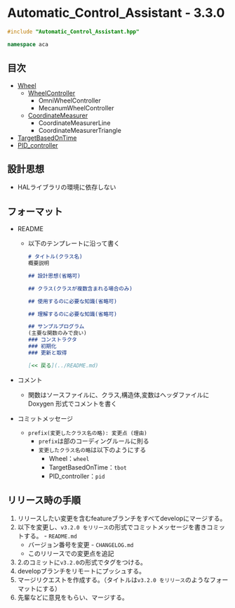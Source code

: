 # Automatic_Control_Assistant - 3.3.0
```c++
#include "Automatic_Control_Assistant.hpp"
```

```c++
namespace aca
```

## 目次
- [Wheel](wheel/README.md)
  - [WheelController](wheel/wheel_controller/README.md)
    - OmniWheelController
    - MecanumWheelController
  - [CoordinateMeasurer](wheel/coordinate_measurer/README.md)
    - CoordinateMeasurerLine
    - CoordinateMeasurerTriangle
- [TargetBasedOnTime](target_based_on_time/README.md)
- [PID_controller](pid_controller/README.md)

## 設計思想
- HALライブラリの環境に依存しない

## フォーマット
- README
  - 以下のテンプレートに沿って書く
    ```md
    # タイトル(クラス名)
    概要説明

    ## 設計思想(省略可)

    ## クラス(クラスが複数含まれる場合のみ) 

    ## 使用するのに必要な知識(省略可)

    ## 理解するのに必要な知識(省略可)

    ## サンプルプログラム
    (主要な関数のみで良い)
    ### コンストラクタ
    ### 初期化
    ### 更新と取得

    [<< 戻る](../README.md)
    ```

- コメント
  - 関数はソースファイルに、クラス,構造体,変数はヘッダファイルに Doxygen 形式でコメントを書く

- コミットメッセージ
  - `prefix(変更したクラス名の略): 変更点 (理由)`
    - `prefix`は部のコーディングルールに則る
    - `変更したクラス名の略`は以下のようにする
      - Wheel：`wheel`
      - TargetBasedOnTime：`tbot`
      - PID_controller：`pid`

## リリース時の手順
  1. リリースしたい変更を含むfeatureブランチをすべてdevelopにマージする。
  2. 以下を変更し、`v3.2.0 をリリース`の形式でコミットメッセージを書きコミットする。
    - `README.md`
      - バージョン番号を変更
    - `CHANGELOG.md`
      - このリリースでの変更点を追記
  3. 2.のコミットに`v3.2.0`の形式でタグをつける。
  4. developブランチをリモートにプッシュする。
  5. マージリクエストを作成する。（タイトルは`v3.2.0 をリリース`のようなフォーマットにする）
  6. 先輩などに意見をもらい、マージする。
